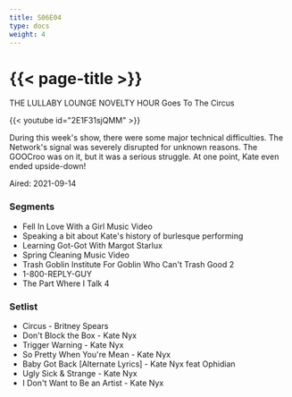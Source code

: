 ```yaml
---
title: S06E04
type: docs
weight: 4
---
```


# {{< page-title >}}

THE LULLABY LOUNGE NOVELTY HOUR Goes To The Circus

{{< youtube id="2E1F31sjQMM" >}}

During this week's show, there were some major technical difficulties.  The Network's signal was severely disrupted for unknown reasons.  The GOOCroo was on it, but it was a serious struggle.  At one point, Kate even ended upside-down!

Aired: 2021-09-14

### Segments
* Fell In Love With a Girl Music Video
* Speaking a bit about Kate's history of burlesque performing
* Learning Got-Got With Margot Starlux
* Spring Cleaning Music Video
* Trash Goblin Institute For Goblin Who Can't Trash Good 2
* 1-800-REPLY-GUY
* The Part Where I Talk 4


### Setlist
* Circus - Britney Spears
* Don't Block the Box - Kate Nyx
* Trigger Warning - Kate Nyx
* So Pretty When You're Mean - Kate Nyx
* Baby Got Back [Alternate Lyrics] - Kate Nyx feat Ophidian
* Ugly Sick & Strange - Kate Nyx
* I Don't Want to Be an Artist - Kate Nyx
